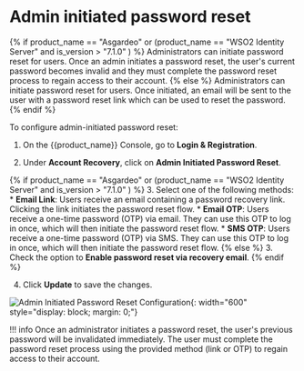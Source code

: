 # Admin initiated password reset

{% if product_name == "Asgardeo" or (product_name == "WSO2 Identity Server" and is_version > "7.1.0" ) %}
Administrators can initiate password reset for users. Once an admin initiates a password reset, the user's current password becomes invalid and they must complete the password reset process to regain access to their account.
{% else %}
Administrators can initiate password reset for users. Once initiated, an email will be sent to the user with a password reset link which can be used to reset the password.
{% endif %}

To configure admin-initiated password reset:

1. On the {{product_name}} Console, go to **Login & Registration**.

2. Under **Account Recovery**, click on **Admin Initiated Password Reset**.

{% if product_name == "Asgardeo" or (product_name == "WSO2 Identity Server" and is_version > "7.1.0" ) %}
3. Select one of the following methods:
    * **Email Link**: Users receive an email containing a password recovery link. Clicking the link initiates the password reset flow.
    * **Email OTP**: Users receive a one-time password (OTP) via email. They can use this OTP to log in once, which will then initiate the password reset flow.
    * **SMS OTP**: Users receive a one-time password (OTP) via SMS. They can use this OTP to log in once, which will then initiate the password reset flow.
{% else %}
3. Check the option to **Enable password reset via recovery email**.
{% endif %}

4. Click **Update** to save the changes.

![Admin Initiated Password Reset Configuration]({{base_path}}/assets/img/guides/account-configurations/admin-initiated-password-reset.png){: width="600" style="display: block; margin: 0;"}

!!! info
    Once an administrator initiates a password reset, the user's previous password will be invalidated immediately. The user must complete the password reset process using the provided method (link or OTP) to regain access to their account.
